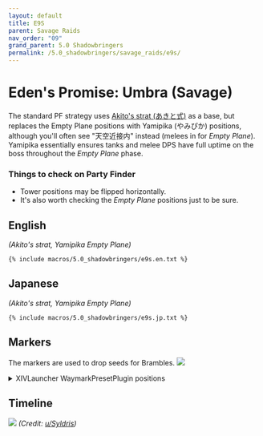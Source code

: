 ```yaml
---
layout: default
title: E9S
parent: Savage Raids
nav_order: "09"
grand_parent: 5.0 Shadowbringers
permalink: /5.0_shadowbringers/savage_raids/e9s/
---
```


# Eden's Promise: Umbra (Savage)

The standard PF strategy uses [Akito's strat (あきと式)](https://youtu.be/FMJ2W5_MLW8)
as a base, but replaces the Empty Plane positions with Yamipika (やみぴか)
positions, although you'll often see "天空近接内" instead (melees in for *Empty
Plane*). Yamipika essentially ensures tanks and melee DPS have full uptime on
the boss throughout the *Empty Plane* phase.

### Things to check on Party Finder

- Tower positions may be flipped horizontally.
- It's also worth checking the *Empty Plane* positions just to be sure.

## English

*(Akito's strat, Yamipika Empty Plane)*
```
{% include macros/5.0_shadowbringers/e9s.en.txt %}
```

## Japanese

*(Akito's strat, Yamipika Empty Plane)*
```
{% include macros/5.0_shadowbringers/e9s.jp.txt %}
```

## Markers

The markers are used to drop seeds for Brambles.
![]({{site.baseurl}}/images/5.0_shadowbringers/e9s/markers.jpg)
<details markdown=block>
<summary>XIVLauncher WaymarkPresetPlugin positions</summary>

```json
{
  "Name":"E9S",
  "MapID":750,
  "A":{"X":100.0,"Y":0.0,"Z":81.5,"ID":0,"Active":true},
  "B":{"X":118.5,"Y":0.0,"Z":100.0,"ID":1,"Active":true},
  "C":{"X":100.0,"Y":0.0,"Z":118.5,"ID":2,"Active":true},
  "D":{"X":81.5,"Y":0.0,"Z":100.0,"ID":3,"Active":true},
  "One":{"X":110.5,"Y":0.0,"Z":89.5,"ID":4,"Active":true},
  "Two":{"X":110.5,"Y":0.0,"Z":110.5,"ID":5,"Active":true},
  "Three":{"X":89.5,"Y":0.0,"Z":110.5,"ID":6,"Active":true},
  "Four":{"X":89.5,"Y":0.0,"Z":89.5,"ID":7,"Active":true}
}
```

</details>

## Timeline

![](https://i.redd.it/ngc2jw12ao661.png)
*(Credit: [u/Syldris](https://www.reddit.com/r/ffxiv/comments/kg9oko/e9s_timeline_image/))*

<script data-goatcounter="https://tuufless.goatcounter.com/count"
        async src="//gc.zgo.at/count.js"></script>
